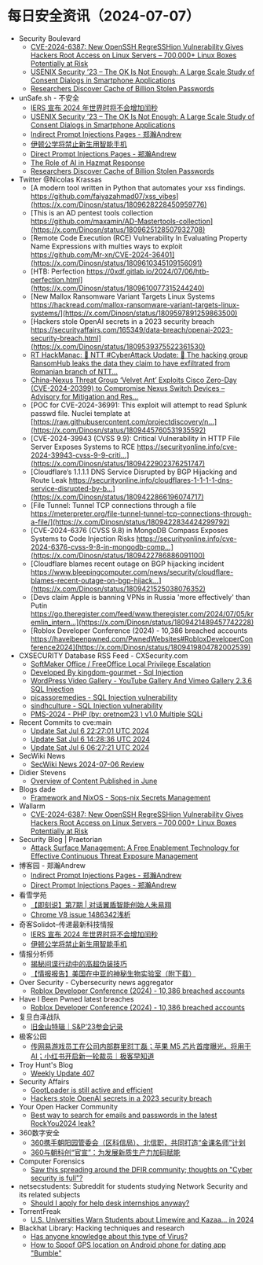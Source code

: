 # 每日安全资讯（2024-07-07）

- Security Boulevard
  - [CVE-2024-6387: New OpenSSH RegreSSHion Vulnerability Gives Hackers Root Access on Linux Servers – 700,000+ Linux Boxes Potentially at Risk](https://securityboulevard.com/2024/07/cve-2024-6387-new-openssh-regresshion-vulnerability-gives-hackers-root-access-on-linux-servers-700000-linux-boxes-potentially-at-risk/)
  - [USENIX Security ’23 – The OK Is Not Enough: A Large Scale Study of Consent Dialogs in Smartphone Applications](https://securityboulevard.com/2024/07/usenix-security-23-the-ok-is-not-enough-a-large-scale-study-of-consent-dialogs-in-smartphone-applications/)
  - [Researchers Discover Cache of Billion Stolen Passwords](https://securityboulevard.com/2024/07/researchers-discover-cache-of-billion-stolen-passwords/)
- unSafe.sh - 不安全
  - [IERS 宣布 2024 年世界时将不会增加闰秒](https://buaq.net/go-249159.html)
  - [USENIX Security ’23 – The OK Is Not Enough: A Large Scale Study of Consent Dialogs in Smartphone Applications](https://buaq.net/go-249156.html)
  - [Indirect Prompt Injections Pages - 郑瀚Andrew](https://buaq.net/go-249152.html)
  - [伊顿公学将禁止新生用智能手机](https://buaq.net/go-249160.html)
  - [Direct Prompt Injections Pages - 郑瀚Andrew](https://buaq.net/go-249153.html)
  - [The Role of AI in Hazmat Response](https://buaq.net/go-249161.html)
  - [Researchers Discover Cache of Billion Stolen Passwords](https://buaq.net/go-249157.html)
- Twitter @Nicolas Krassas
  - [A modern tool written in Python that automates your xss findings. https://github.com/faiyazahmad07/xss_vibes](https://x.com/Dinosn/status/1809628228450959776)
  - [This is an AD pentest tools collection https://github.com/maxamin/AD-Mastertools-collection](https://x.com/Dinosn/status/1809625128507932708)
  - [Remote Code Execution (RCE) Vulnerability In Evaluating Property Name Expressions with multies ways to exploit https://github.com/Mr-xn/CVE-2024-36401](https://x.com/Dinosn/status/1809610345109156091)
  - [HTB: Perfection https://0xdf.gitlab.io/2024/07/06/htb-perfection.html](https://x.com/Dinosn/status/1809610077315244240)
  - [New Mallox Ransomware Variant Targets Linux Systems https://hackread.com/mallox-ransomware-variant-targets-linux-systems/](https://x.com/Dinosn/status/1809597891259863500)
  - [Hackers stole OpenAI secrets in a 2023 security breach https://securityaffairs.com/165349/data-breach/openai-2023-security-breach.html](https://x.com/Dinosn/status/1809539375522361530)
  - [RT HackManac: 🚨 NTT #CyberAttack Update: 🚨 The hacking group RansomHub leaks the data they claim to have exfiltrated from Romanian branch of NTT...](https://x.com/Dinosn/status/1809516180614320251)
  - [China-Nexus Threat Group ‘Velvet Ant’ Exploits Cisco Zero-Day (CVE-2024-20399) to Compromise Nexus Switch Devices – Advisory for Mitigation and Res...](https://x.com/Dinosn/status/1809447334125695008)
  - [POC for CVE-2024-36991: This exploit will attempt to read Splunk passwd file. Nuclei template at [https://raw.githubusercontent.com/projectdiscovery/n...](https://x.com/Dinosn/status/1809445760531935592)
  - [CVE-2024-39943 (CVSS 9.9): Critical Vulnerability in HTTP File Server Exposes Systems to RCE https://securityonline.info/cve-2024-39943-cvss-9-9-criti...](https://x.com/Dinosn/status/1809422902376251747)
  - [Cloudflare’s 1.1.1.1 DNS Service Disrupted by BGP Hijacking and Route Leak https://securityonline.info/cloudflares-1-1-1-1-dns-service-disrupted-by-b...](https://x.com/Dinosn/status/1809422866196074717)
  - [File Tunnel: Tunnel TCP connections through a file https://meterpreter.org/file-tunnel-tunnel-tcp-connections-through-a-file/](https://x.com/Dinosn/status/1809422834424299792)
  - [CVE-2024-6376 (CVSS 9.8) in MongoDB Compass Exposes Systems to Code Injection Risks https://securityonline.info/cve-2024-6376-cvss-9-8-in-mongodb-comp...](https://x.com/Dinosn/status/1809422786886091100)
  - [Cloudflare blames recent outage on BGP hijacking incident https://www.bleepingcomputer.com/news/security/cloudflare-blames-recent-outage-on-bgp-hijack...](https://x.com/Dinosn/status/1809421525038076352)
  - [Devs claim Apple is banning VPNs in Russia 'more effectively' than Putin https://go.theregister.com/feed/www.theregister.com/2024/07/05/kremlin_intern...](https://x.com/Dinosn/status/1809421489457742228)
  - [Roblox Developer Conference (2024) - 10,386 breached accounts https://haveibeenpwned.com/PwnedWebsites#RobloxDeveloperConference2024](https://x.com/Dinosn/status/1809419804782002539)
- CXSECURITY Database RSS Feed - CXSecurity.com
  - [SoftMaker Office / FreeOffice Local Privilege Escalation](https://cxsecurity.com/issue/WLB-2024070015)
  - [Developed By kingdom-gourmet - Sql Injection](https://cxsecurity.com/issue/WLB-2024070014)
  - [WordPress Video Gallery - YouTube Gallery And Vimeo Gallery 2.3.6 SQL Injection](https://cxsecurity.com/issue/WLB-2024070013)
  - [picassoremedies - SQL Injection vulnerability](https://cxsecurity.com/issue/WLB-2024070012)
  - [sindhculture - SQL Injection vulnerability](https://cxsecurity.com/issue/WLB-2024070011)
  - [PMS-2024 - PHP (by: oretnom23 ) v1.0 Multiple SQLi](https://cxsecurity.com/issue/WLB-2024070010)
- Recent Commits to cve:main
  - [Update Sat Jul  6 22:27:01 UTC 2024](https://github.com/trickest/cve/commit/e2fa0c01d4229681e9a8f48da51c802a318e34c3)
  - [Update Sat Jul  6 14:28:36 UTC 2024](https://github.com/trickest/cve/commit/29b0470a2f1f80dd4a0f48c6314a4251839e3afe)
  - [Update Sat Jul  6 06:27:21 UTC 2024](https://github.com/trickest/cve/commit/c3735a071b4b9073d36ff115e6ce6b75db9e5351)
- SecWiki News
  - [SecWiki News 2024-07-06 Review](http://www.sec-wiki.com/?2024-07-06)
- Didier Stevens
  - [Overview of Content Published in June](https://blog.didierstevens.com/2024/07/06/overview-of-content-published-in-june-9/)
- Blogs  dade
  - [Framework and NixOS - Sops-nix Secrets Management](https://0xda.de/blog/2024/07/framework-and-nixos-sops-nix-secrets-management/)
- Wallarm
  - [CVE-2024-6387: New OpenSSH RegreSSHion Vulnerability Gives Hackers Root Access on Linux Servers – 700,000+ Linux Boxes Potentially at Risk](https://lab.wallarm.com/new-openssh-regresshion-vulnerability-gives-hackers-root-access-on-linux-servers-700000-linux-boxes-potentially-at-risk/)
- Security Blog | Praetorian
  - [Attack Surface Management: A Free Enablement Technology for Effective Continuous Threat Exposure Management](https://www.praetorian.com/blog/attack-surface-management-free-enablement-technology-continuous-threat-exposure-management/)
- 博客园 - 郑瀚Andrew
  - [Indirect Prompt Injections Pages - 郑瀚Andrew](https://www.cnblogs.com/LittleHann/p/18288046)
  - [Direct Prompt Injections Pages - 郑瀚Andrew](https://www.cnblogs.com/LittleHann/p/18247102)
- 看雪学苑
  - [【即刻说】第7期 | 对话翼盾智能创始人朱易翔](https://mp.weixin.qq.com/s?__biz=MjM5NTc2MDYxMw==&mid=2458562487&idx=1&sn=83263250fb5037b9170477177007841f&chksm=b18d9f3d86fa162bf6aeb2c28bffc05acac91d5edda8b01fdee307654ab42e48965fa084439e&scene=58&subscene=0#rd)
  - [Chrome V8 issue 1486342浅析](https://mp.weixin.qq.com/s?__biz=MjM5NTc2MDYxMw==&mid=2458562487&idx=2&sn=b2d6ad2776d37f416933e1439f244430&chksm=b18d9f3d86fa162b5edfd1c8e616c9ea5460cf21afc5d41cfd8122fbc73830c61f125c8a4960&scene=58&subscene=0#rd)
- 奇客Solidot–传递最新科技情报
  - [IERS 宣布 2024 年世界时将不会增加闰秒](https://www.solidot.org/story?sid=78623)
  - [伊顿公学将禁止新生用智能手机](https://www.solidot.org/story?sid=78622)
- 情报分析师
  - [揭秘间谍行动中的高超伪装技巧](https://mp.weixin.qq.com/s?__biz=MzA3Mjc1MTkwOA==&mid=2650551976&idx=1&sn=c34f8774c4b277bd74d2b79ff2581004&chksm=871118e3b06691f588155334a250a4f96c37658ffa6087617e4b89cd460201a62c2dcbdd6140&scene=58&subscene=0#rd)
  - [【情报报告】美国在中亚的神秘生物实验室（附下载）](https://mp.weixin.qq.com/s?__biz=MzA3Mjc1MTkwOA==&mid=2650551976&idx=2&sn=bb20eb1b218fbbd2554f6a97497adbab&chksm=871118e3b06691f5d8b1dde6f51751e3a52427fd9887e3cc48a79659056f33a2d37865e94ac1&scene=58&subscene=0#rd)
- Over Security - Cybersecurity news aggregator
  - [Roblox Developer Conference (2024) - 10,386 breached accounts](https://haveibeenpwned.com/PwnedWebsites#RobloxDeveloperConference2024)
- Have I Been Pwned latest breaches
  - [Roblox Developer Conference (2024) - 10,386 breached accounts](https://haveibeenpwned.com/PwnedWebsites#RobloxDeveloperConference2024)
- 复旦白泽战队
  - [旧金山特辑｜S&P‘23参会记录](https://mp.weixin.qq.com/s?__biz=MzU4NzUxOTI0OQ==&mid=2247490447&idx=1&sn=6406634b1e200ab85768cce1e9b0154c&chksm=fdeb9ff1ca9c16e739b0f3254c3a3847b9f41a5c174140e2a39e59d6b217f12a45505861a7d7&scene=58&subscene=0#rd)
- 极客公园
  - [传网易游戏员工在公司内部群里怼丁磊；苹果 M5 芯片首度曝光，将用于AI；小红书开启新一轮裁员｜极客早知道](https://mp.weixin.qq.com/s?__biz=MTMwNDMwODQ0MQ==&mid=2653046891&idx=1&sn=4e057685177ea04f5b0ae4e69a1a8941&chksm=7e5735dd4920bccb54888eb909416483bb29d28617775b6147a4535767021503dbb139939501&scene=58&subscene=0#rd)
- Troy Hunt's Blog
  - [Weekly Update 407](https://www.troyhunt.com/weekly-update-407/)
- Security Affairs
  - [GootLoader is still active and efficient](https://securityaffairs.com/165368/malware/gootloader-malware-is-still-active.html)
  - [Hackers stole OpenAI secrets in a 2023 security breach](https://securityaffairs.com/165349/data-breach/openai-2023-security-breach.html)
- Your Open Hacker Community
  - [Best way to search for emails and passwords in the latest RockYou2024 leak?](https://www.reddit.com/r/HowToHack/comments/1dwx446/best_way_to_search_for_emails_and_passwords_in/)
- 360数字安全
  - [360携手朝阳园管委会（区科信局）、北信职，共同打造“金课名师”计划](https://mp.weixin.qq.com/s?__biz=MzA4MTg0MDQ4Nw==&mid=2247572769&idx=1&sn=9acb17644fa7f420bc7db69db5f03cd3&chksm=9f8d4d29a8fac43fe2c6c9a9549f80bd0a265861a05eeea25c879f89c04196214218cb660e34&scene=58&subscene=0#rd)
  - [360与朝科创“官宣”：为发展新质生产力加码赋能](https://mp.weixin.qq.com/s?__biz=MzA4MTg0MDQ4Nw==&mid=2247572769&idx=2&sn=3c6a346a7c73a7e9e67c86423c4643bb&chksm=9f8d4d29a8fac43fb9f4e78f142f1f2ba6a878c9fbfb7cd90d1f78c73328200adbf58492257f&scene=58&subscene=0#rd)
- Computer Forensics
  - [Saw this spreading around the DFIR community; thoughts on "Cyber security is full"?](https://www.reddit.com/r/computerforensics/comments/1dwwb0b/saw_this_spreading_around_the_dfir_community/)
- netsecstudents: Subreddit for students studying Network Security and its related subjects
  - [Should I apply for help desk internships anyway?](https://www.reddit.com/r/netsecstudents/comments/1dwrup7/should_i_apply_for_help_desk_internships_anyway/)
- TorrentFreak
  - [U.S. Universities Warn Students about Limewire and Kazaa… in 2024](https://torrentfreak.com/u-s-universities-warn-students-about-limewire-and-kazaa-in-2024-240707/)
- Blackhat Library: Hacking techniques and research
  - [Has anyone knowledge about this type of Virus?](https://www.reddit.com/r/blackhat/comments/1dwlysb/has_anyone_knowledge_about_this_type_of_virus/)
  - [How to Spoof GPS location on Android phone for dating app "Bumble"](https://www.reddit.com/r/blackhat/comments/1dweet6/how_to_spoof_gps_location_on_android_phone_for/)
